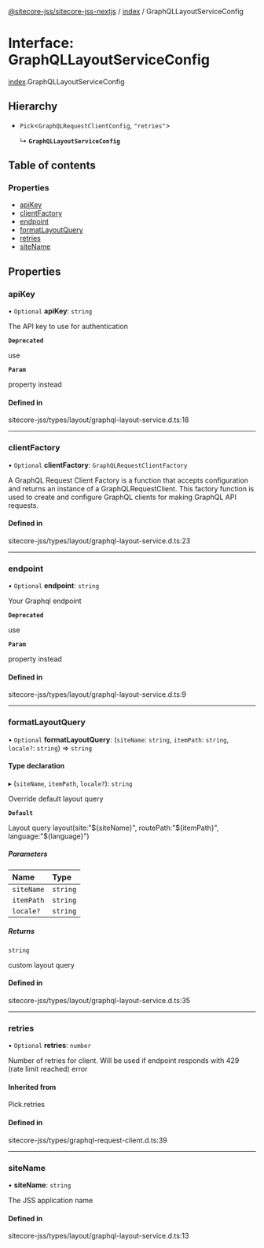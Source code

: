 [@sitecore-jss/sitecore-jss-nextjs](../README.md) / [index](../modules/index.md) / GraphQLLayoutServiceConfig

# Interface: GraphQLLayoutServiceConfig

[index](../modules/index.md).GraphQLLayoutServiceConfig

## Hierarchy

- `Pick`<`GraphQLRequestClientConfig`, ``"retries"``\>

  ↳ **`GraphQLLayoutServiceConfig`**

## Table of contents

### Properties

- [apiKey](index.GraphQLLayoutServiceConfig.md#apikey)
- [clientFactory](index.GraphQLLayoutServiceConfig.md#clientfactory)
- [endpoint](index.GraphQLLayoutServiceConfig.md#endpoint)
- [formatLayoutQuery](index.GraphQLLayoutServiceConfig.md#formatlayoutquery)
- [retries](index.GraphQLLayoutServiceConfig.md#retries)
- [siteName](index.GraphQLLayoutServiceConfig.md#sitename)

## Properties

### apiKey

• `Optional` **apiKey**: `string`

The API key to use for authentication

**`Deprecated`**

use

**`Param`**

property instead

#### Defined in

sitecore-jss/types/layout/graphql-layout-service.d.ts:18

___

### clientFactory

• `Optional` **clientFactory**: `GraphQLRequestClientFactory`

A GraphQL Request Client Factory is a function that accepts configuration and returns an instance of a GraphQLRequestClient.
This factory function is used to create and configure GraphQL clients for making GraphQL API requests.

#### Defined in

sitecore-jss/types/layout/graphql-layout-service.d.ts:23

___

### endpoint

• `Optional` **endpoint**: `string`

Your Graphql endpoint

**`Deprecated`**

use

**`Param`**

property instead

#### Defined in

sitecore-jss/types/layout/graphql-layout-service.d.ts:9

___

### formatLayoutQuery

• `Optional` **formatLayoutQuery**: (`siteName`: `string`, `itemPath`: `string`, `locale?`: `string`) => `string`

#### Type declaration

▸ (`siteName`, `itemPath`, `locale?`): `string`

Override default layout query

**`Default`**

Layout query
layout(site:"${siteName}", routePath:"${itemPath}", language:"${language}")

##### Parameters

| Name | Type |
| :------ | :------ |
| `siteName` | `string` |
| `itemPath` | `string` |
| `locale?` | `string` |

##### Returns

`string`

custom layout query

#### Defined in

sitecore-jss/types/layout/graphql-layout-service.d.ts:35

___

### retries

• `Optional` **retries**: `number`

Number of retries for client. Will be used if endpoint responds with 429 (rate limit reached) error

#### Inherited from

Pick.retries

#### Defined in

sitecore-jss/types/graphql-request-client.d.ts:39

___

### siteName

• **siteName**: `string`

The JSS application name

#### Defined in

sitecore-jss/types/layout/graphql-layout-service.d.ts:13
